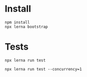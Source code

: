 # Install

```
npm install
npx lerna bootstrap
```

# Tests

```
npx lerna run test

npx lerna run test --concurrency=1
```
